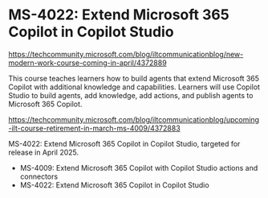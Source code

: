 # MS-4022: Extend Microsoft 365 Copilot in Copilot Studio

https://techcommunity.microsoft.com/blog/iltcommunicationblog/new-modern-work-course-coming-in-april/4372889

This course teaches learners how to build agents that extend Microsoft 365 Copilot with additional knowledge and capabilities. Learners will use Copilot Studio to build agents, add knowledge, add actions, and publish agents to Microsoft 365 Copilot.

https://techcommunity.microsoft.com/blog/iltcommunicationblog/upcoming-ilt-course-retirement-in-march-ms-4009/4372883

MS-4022: Extend Microsoft 365 Copilot in Copilot Studio, targeted for release in April 2025.


- MS-4009: Extend Microsoft 365 Copilot with Copilot Studio actions and connectors
- MS-4022: Extend Microsoft 365 Copilot in Copilot Studio
